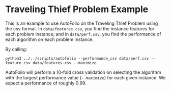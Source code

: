 # Traveling Thief Problem Example

This is an example to use AutoFolio on the Traveling Thief Problem using the csv format.
In `data/features.csv`, you find the instance features for each problem instance;
and in `data/perf.csv`, you find the performance of each algorithm on each problem instance.

By calling:

`python3 ../../scripts/autofolio --performance_csv data/perf.csv --feature_csv data/features.csv --maximize`

AutoFolio will perform a 10-fold cross validation on selecting the algorithm with the largest performance value (`--maximize`) for each given instance. We expect a performance of roughly 0.99.



